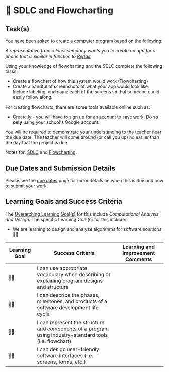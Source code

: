 # &#x1F4D9; SDLC and Flowcharting

## Task(s)

You have been asked to create a computer program based on the following:

_A representative from a local company wants you to create an app for a phone that is similar in function to [Reddit](https://www.reddit.com/)_

Using your knowledge of flowcharting and the SDLC complete the following tasks:
* Create a flowchart of how this system would work (Flowcharting)
* Create a handful of screenshots of what your app would look like.  Include labeling, and name each of the screens so that someone could easily follow along.

For creating flowcharts, there are some tools available online such as:
* [Create.ly](http://creately.com/tour) - you will have to sign up for an account to save work.  Do so **only** using your school's Google account.

You will be required to demonstrate your understanding to the teacher near the due date.  The teacher will come around (or call you up) no earlier than the day that the project is due.

Notes for: [SDLC](./Software-Development-Life-Cycle-Notes) and [Flowcharting](./Flowcharting-Notes).

## Due Dates and Submission Details

Please see the [due dates](./Due-Dates-and-Submission-Details) page for more details on when this is due and how to submit your work.

## Learning Goals and Success Criteria

The [Overarching Learning Goal(s)](./images/ICS3U.jpg) for this include _Computational Analysis and Design_.
The specific Learning Goal(s) for this include:
  * We are learning to design and analyze algorithms for software solutions. &#x1F4D9;&#x1F4D9;

| Learning Goal | Success Criteria  | Learning and Improvement Comments |
| ------------- | ----------------- | --------------------------------- |
| &#x1F4D9;&#x1F4D9; | I can use appropriate vocabulary when describing or explaining program designs and structure | |
| &#x1F4D9;&#x1F4D9; | I can describe the phases, milestones, and products of a software development life cycle | |
| &#x1F4D9;&#x1F4D9; | I can represent the structure and components of a program using industry-standard tools (i.e. flowchart) | |
| &#x1F4D9;&#x1F4D9; | I can design user-friendly software interfaces (i.e. screens, forms, etc.) | |